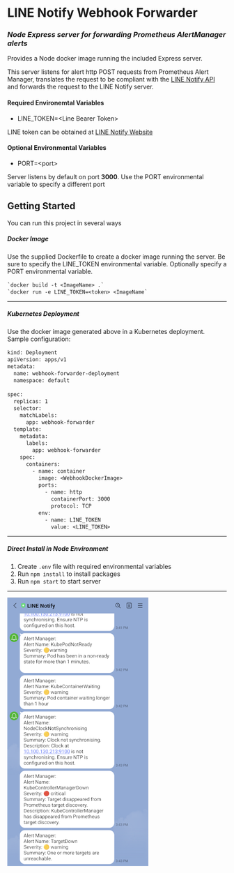 # LINE Notify Webhook Forwarder

### _Node Express server for forwarding Prometheus AlertManager alerts_

Provides a Node docker image running the included Express server.

This server listens for alert http POST requests from Prometheus Alert Manager, translates the request to be compliant with the [LINE Notify API](https://notify-bot.line.me/doc/en/) and forwards the request to the LINE Notify server.

#### Required Environemtal Variables

- LINE_TOKEN=&lt;Line Bearer Token&gt;

LINE token can be obtained at [LINE Notify Website](https://notify-bot.line.me/en/)

#### Optional Environmental Variables

- PORT=&lt;port&gt;

Server listens by default on port **3000**. Use the PORT environmental variable to specify a different port

## Getting Started

You can run this project in several ways

##### Docker Image

Use the supplied Dockerfile to create a docker image running the server. Be sure to specify the LINE_TOKEN environmental variable. Optionally specify a PORT environmental variable.

    `docker build -t <ImageName> .`
    `docker run -e LINE_TOKEN=<token> <ImageName`

---

##### Kubernetes Deployment

Use the docker image generated above in a Kubernetes deployment. Sample configuration:

```
kind: Deployment
apiVersion: apps/v1
metadata:
  name: webhook-forwarder-deployment
  namespace: default

spec:
  replicas: 1
  selector:
    matchLabels:
      app: webhook-forwarder
  template:
    metadata:
      labels:
        app: webhook-forwarder
    spec:
      containers:
        - name: container
          image: <WebhookDockerImage>
          ports:
            - name: http
              containerPort: 3000
              protocol: TCP
          env:
            - name: LINE_TOKEN
              value: <LINE_TOKEN>
```

---

##### Direct Install in Node Environment

1.  Create `.env` file with required environmental variables
2.  Run `npm install` to install packages
3.  Run `npm start` to start server

---

![Screenshot](screenshot.png)
